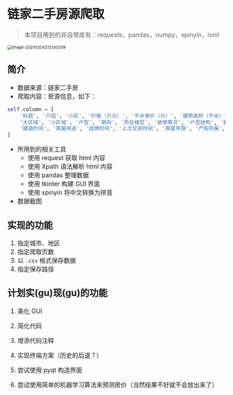 # 链家二手房源爬取

> 本项目用到的非自带库有：requests，pandas，numpy，xpinyin，lxml

<img src="http://image.trouvaille0198.top/image-20210204212130209.png" alt="image-20210204212130209" style="zoom:67%;" />

## 简介

- 数据来源：链家二手房
- 爬取内容：房源信息，如下：

```python
self.column = [
    '标题', '介绍', '小区', '价格（万元）', '平米单价（元）', '建筑面积（平米）', '套内面积（平米）',
    '大区域', '小区域', '户型', '朝向', '所在楼层', '装修情况', '户型结构', '建筑类型', '建筑结构',
    '建造时间', '房屋用途', '挂牌时间', '上次交易时间', '房屋年限', '产权所属', '配备电梯', '梯户比例'
]
```

- 所用到的相关工具
    - 使用 request 获取 html 内容
    - 使用 Xpath 语法解析 html 内容
    - 使用 pandas 整理数据
    - 使用 tkinter 构建 GUI 界面
    - 使用 xpinyin 将中文转换为拼音
- 数据截图

## 实现的功能

1. 指定城市、地区
2. 指定爬取页数
3. 以 `.csv` 格式保存数据
4. 指定保存路径

## 计划实(gu)现(gu)的功能

1. 美化 GUI 

2. 简化代码

3. 增添代码注释

4. 实现终端方案（历史的后退？）

5. 尝试使用 pyqt 构造界面

6. 尝试使用简单的机器学习算法来预测房价（当然结果不好就不会放出来了）

    

